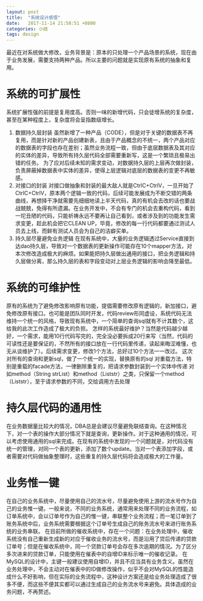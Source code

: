 ```yaml
---
layout: post
title:  "系统设计感悟"
date:   2017-11-14 21:58:51 +0800
categories: 小结
tags: design
---
```


最近在对系统做大修改，业务背景是：原本的只处理一个产品场景的系统，现在由于业务发展，需要支持两种产品。所以主要的问题就是实现原有系统的抽象和复用。

# 系统的可扩展性
系统扩展性强的前提是复用度高。否则一味的新增代码，只会徒增系统的复杂度，甚至在某种程度上，复杂度将会呈指数级增长。
1. 数据持久层封装
虽然新增了一种产品（CODE），但是对于关键的数据表不再复用，而是针对新的产品创建新表，且由于产品概念的不统一，两个产品对应的数据表的字段也存在差别；虽然业务流程一致，但由于底层数据表及其对应的实体的差异，导致所有持久层代码全部需要重新写，这是一个繁琐且极易出错的任务。
为了应对后续未知的需求变动，对数据持久层的上层再次做封装，负责屏蔽掉数据表中实体的差异，使得上层逻辑对底层的数据表的变更不再敏感。
2. 对接口的封装
对接口做抽象和封装的最大敌人就是CtrlC+CtrlV，一旦开始了CtrlC+CtrlV，原本两个逻辑一致的代码，后续可能发展成为不断交错的两条曲线，再想择干净就需要先细细地读上半天代码，真的有机会去改的话也要战战兢兢，免得有所遗漏。在业务开发中，不会有专门的机会去重构代码，看到一坨丑陋的代码，只能祈祷永远不要再让自己看到，或者涉及到的功能发生需求变更，趁此机会把它CLEAN UP，毕竟，修改的每一行代码都要通过测试人员去上线，而鲜有测试人员会为自己的洁癖买单。
3. 持久层尽量避免业务逻辑
在现有系统中，大量的业务逻辑透过Service直接到达dao持久层，导致对一个数据表的更新操作可能存在10个mapper方法，对本次修改造成极大的麻烦。如果能把持久层做出通用的接口，把业务逻辑和持久层做分离，那么持久层的表和字段变动对上层业务逻辑的影响会降至最低。

# 系统的可维护性
原有的系统为了避免修改影响原有功能，提倡需要修改原有逻辑的，新加接口，避免修改原有接口。也可能是团队同时开发，代码review形同虚设，系统代码无法维持一个统一的风格，导致现有系统中，一个简单的查询sql就有不计其数个，这给我的此次工作造成了极大的负担。
怎样的系统最好维护？当然是代码越少越好，一个需求，能用10行代码写完的，完全没必要拆成20行来写（当然，代码的可读性还是要保证的，不然所有的接口放在一行代码里传递，读起来晦涩难懂，也无从谈维护了）。后续需求变更，修改1个方法，总好过10个方法一一改过。
这次对所有的查询和更新sql，做了一个统一的实现，替换原有的sql
对重载方法，特别是重载的facade方法，一律删除重复的，把请求参数封装到一个实体中传递
对如method（String strList）和method（List<String>str）之类，只保留一个method（List<String>str），至于请求参数的不同，交给调用方去处理

# 持久层代码的通用性
在业务数据量比较大的情况，DBA总是会建议尽量避免联结查询。在这种情况下，对一个表的操作大部分情况下就是查询，更新操作。对于这种通用的情况，可以考虑使用通用的sql来完成。在现有的系统中发现的一个问题就是，对代码没有统一的管理，对同一个表的更新，添加了数个update。当对一个表添加字段，或者需要对代码做抽象整理时，这些重复的持久层代码将会造成极大的工作量。

# 业务惟一键
在自己的业务系统中，尽量使用自己的流水号，尽量避免使用上游的流水号作为自己的业务惟一键。一般来说，不同的业务系统，通常用来处理不同的业务流程，如订单系统中，会以订单号作为自己的惟一键，串联整个业务流程；而一笔订单到了账务系统中后，业务系统需要根据这个订单号生成自己的账务流水号来进行账务系统的业务串联。
在目前所做的催收系统中，存在一个问题：在业务处理中，催收系统没有自己重新生成新的对应于催收业务的流水号，而是沿用了贷后传递的贷款订单号；但是在催收系统中，同一个贷款订单号会存在多次逾期的情况。为了区分多次进来的贷款订单，只能使用在催表中的自增ID来标示唯一的催收记录。
在MySQL的设计中，主键一般建议使用自增ID，并且不应当具有业务含义。虽然在业务处理中，不会主动对在催表中的ID做修改操作，似乎不会对MySQL的性能造成什么不好影响，但在实际的业务流程中，这种设计方案还是给业务处理造成了很多不便，而这些不便其实都可以通过生成自己的业务流水号来避免。具体造成的业务问题，不再赘述。
